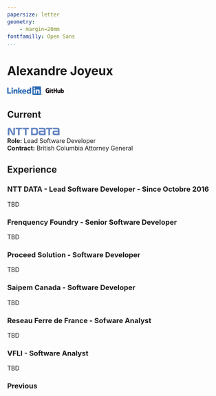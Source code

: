 ```yaml
---
papersize: letter
geometry:
    - margin=20mm
fontfamilly: Open Sans
...
```


# Alexandre Joyeux

[![linkedin](./docs/LI-Logo.png)](https://linkedin.com/in/joyeux-alexandre-76263833) [![github](./docs/GitHub_Logo.png)](https://github.com/alexjoybc)

## Current

[![nttdata](./docs/NTT-Data-Logo.png)](https://ca.nttdata.com/en/)  
**Role:** Lead Software Developer  
**Contract:** British Columbia Attorney General

## Experience

### NTT DATA - Lead Software Developer - Since Octobre 2016

TBD

### Frenquency Foundry - Senior Software Developer

TBD

### Proceed Solution - Software Developer

TBD

### Saipem Canada - Software Developer

TBD

### Reseau Ferre de France - Sofware Analyst

TBD

### VFLI - Software Analyst

TBD

### Previous



